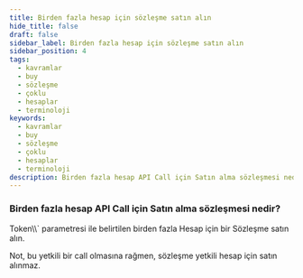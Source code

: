 ```yaml
---
title: Birden fazla hesap için sözleşme satın alın
hide_title: false
draft: false
sidebar_label: Birden fazla hesap için sözleşme satın alın
sidebar_position: 4
tags:
  - kavramlar
  - buy
  - sözleşme
  - çoklu
  - hesaplar
  - terminoloji
keywords:
  - kavramlar
  - buy
  - sözleşme
  - çoklu
  - hesaplar
  - terminoloji
description: Birden fazla hesap API Call için Satın alma sözleşmesi nedir?
---
```


### Birden fazla hesap API Call için Satın alma sözleşmesi nedir?

Token\\\\\` parametresi ile belirtilen birden fazla Hesap için bir Sözleşme satın alın.

Not, bu yetkili bir call olmasına rağmen, sözleşme yetkili hesap için satın alınmaz.
